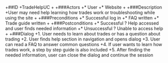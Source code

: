 +##ID
+TradeHelpUC
+
+###Actors
+* User
+* Website
+
+###Description
+User may need help learning how trades work or troubleshooting while using the site
+
+###Preconditions
+* Successful log in
+* FAQ written
+* Trade guide written
+
+###Postconditions
+* Successful ? Help accessed and user finds needed information
+* Unsuccessful ? Unable to access help
+
+###Dialog
+1. User needs to learn about trades or has a question about trading
+2. User finds help section in navigation and opens dialog
+3. User can read a FAQ to answer common questions
+4. If user wants to learn how trades work, a step by step guide is also included
+5. After finding the needed information, user can close the dialog and continue the session
